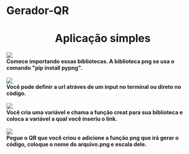 # Gerador-QR
<div align="center">
<h1>Aplicação simples</h1>
</div>
<img src="https://user-images.githubusercontent.com/103688000/174128807-cd0b9c12-cac3-4b7f-af0a-e349d44cce60.png"><br>
<b>Comece importando essas bibliotecas. A biblioteca png se usa o comando "pip install pypng".</b><br><br>
<img src="https://user-images.githubusercontent.com/103688000/174129220-b1389940-3d0d-4d7a-a12f-47da27c6cb8b.png"><br>
<b>Você pode definir a url atráves de um input no terminal ou direto no còdigo.</b><br><br>
<img src="https://user-images.githubusercontent.com/103688000/174129801-a1f2f296-864a-47e2-b804-0031cc692441.png"><br>
<b>Você cria uma variável e chama a função creat para sua biblioteca e coloca a variável a qual você inseriu o link.</b><br><br>
<img src="https://user-images.githubusercontent.com/103688000/174130174-89c880a5-2c55-435a-92ab-d2e3ba6bc7eb.png"><br>
<b>Pegue  o QR que você criou e adicione a função png que irá gerar o código, coloque o nome do arquivo.png e escala dele.</b>

